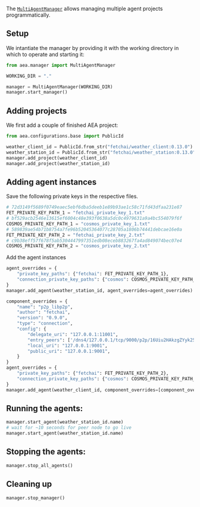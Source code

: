 
The <a href="../api/manager">`MultiAgentManager`</a> allows managing multiple agent projects programmatically.

## Setup

We intantiate the manager by providing it with the working directory in which to operate and starting it:

``` python
from aea.manager import MultiAgentManager

WORKING_DIR = "."

manager = MultiAgentManager(WORKING_DIR)
manager.start_manager()
```

## Adding projects

We first add a couple of finished AEA project:

``` python
from aea.configurations.base import PublicId

weather_client_id = PublicId.from_str("fetchai/weather_client:0.13.0")
weather_station_id = PublicId.from_str("fetchai/weather_station:0.13.0")
manager.add_project(weather_client_id)
manager.add_project(weather_station_id)
```

## Adding agent instances

Save the following private keys in the respective files.
``` python
# 72d3149f5689f0749eaec5ebf6dba5deeb1e89b93ae1c58c71fd43dfaa231e87
FET_PRIVATE_KEY_PATH_1 = "fetchai_private_key_1.txt"
# bf529acb2546e13615ef6004c48e393f0638a5dc0c4979631a9a4bc554079f6f
COSMOS_PRIVATE_KEY_PATH_1 = "cosmos_private_key_1.txt"
# 589839ae54b71b8754a7fe96b52045364077c28705a1806b74441debcae16e0a
FET_PRIVATE_KEY_PATH_2 = "fetchai_private_key_2.txt"
# c9b38eff57f678f5ab5304447997351edb08eceb883267fa4ad849074bec07e4
COSMOS_PRIVATE_KEY_PATH_2 = "cosmos_private_key_2.txt"
```

Add the agent instances
``` python
agent_overrides = {
    "private_key_paths": {"fetchai": FET_PRIVATE_KEY_PATH_1},
    "connection_private_key_paths": {"cosmos": COSMOS_PRIVATE_KEY_PATH_1}
}
manager.add_agent(weather_station_id, agent_overrides=agent_overrides)

component_overrides = {
    "name": "p2p_libp2p",
    "author": "fetchai",
    "version": "0.9.0",
    "type": "connection",
    "config": {
        "delegate_uri": "127.0.0.1:11001",
        "entry_peers": ['/dns4/127.0.0.1/tcp/9000/p2p/16Uiu2HAkzgZYyk25XjAhmgXcdMbahrHYi18uuAzHuxPn1KkdmLRw'],
        "local_uri": "127.0.0.1:9001",
        "public_uri": "127.0.0.1:9001",
    }
}
agent_overrides = {
    "private_key_paths": {"fetchai": FET_PRIVATE_KEY_PATH_2},
    "connection_private_key_paths": {"cosmos": COSMOS_PRIVATE_KEY_PATH_2}
}
manager.add_agent(weather_client_id, component_overrides=[component_overrides], agent_overrides=agent_overrides)
```

## Running the agents:

``` python
manager.start_agent(weather_station_id.name)
# wait for ~10 seconds for peer node to go live
manager.start_agent(weather_station_id.name)
```

## Stopping the agents:

``` python
manager.stop_all_agents()
```

## Cleaning up

``` python
manager.stop_manager()
```